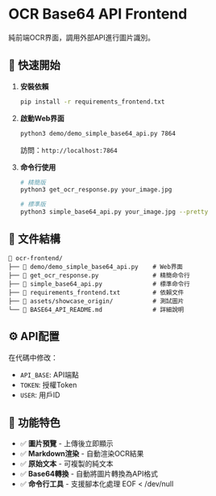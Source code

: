 # OCR Base64 API Frontend

純前端OCR界面，調用外部API進行圖片識別。

## 🚀 快速開始

1. **安裝依賴**
   ```bash
   pip install -r requirements_frontend.txt
   ```

2. **啟動Web界面**
   ```bash
   python3 demo/demo_simple_base64_api.py 7864
   ```
   
   訪問：`http://localhost:7864`

3. **命令行使用**
   ```bash
   # 精簡版
   python3 get_ocr_response.py your_image.jpg
   
   # 標準版
   python3 simple_base64_api.py your_image.jpg --pretty
   ```

## 📁 文件結構

```
📁 ocr-frontend/
├── 📄 demo/demo_simple_base64_api.py    # Web界面
├── 📄 get_ocr_response.py               # 精簡命令行
├── 📄 simple_base64_api.py              # 標準命令行
├── 📄 requirements_frontend.txt         # 依賴文件
├── 📁 assets/showcase_origin/           # 測試圖片
└── 📄 BASE64_API_README.md              # 詳細說明
```

## ⚙️ API配置

在代碼中修改：
- `API_BASE`: API端點
- `TOKEN`: 授權Token  
- `USER`: 用戶ID

## 🎯 功能特色

- ✅ **圖片預覽** - 上傳後立即顯示
- ✅ **Markdown渲染** - 自動渲染OCR結果
- ✅ **原始文本** - 可複製的純文本
- ✅ **Base64轉換** - 自動將圖片轉換為API格式
- ✅ **命令行工具** - 支援腳本化處理
EOF < /dev/null